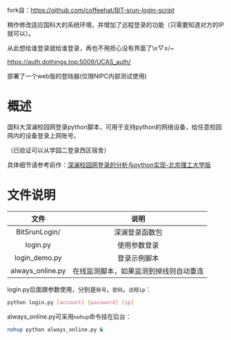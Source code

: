 fork自：https://github.com/coffeehat/BIT-srun-login-script

稍作修改适应国科大的系统环境，并增加了远程登录的功能（只需要知道对方的IP就可以）。

从此想给谁登录就给谁登录，再也不用担心没有界面了\≥▽≤/~

https://auth.dothings.top:5009/UCAS_auth/

部署了一个web版的登陆器(仅限NIPC内部测试使用)

# 概述

国科大深澜校园网登录python脚本，可用于支持python的网络设备，给任意校园网内的设备登录上网账号。

（已验证可以从学园二登录西区宿舍）

具体细节请参考前作：[深澜校园网登录的分析与python实现-北京理工大学版](https://zhuanlan.zhihu.com/p/122556315)

# 文件说明

|文件|说明|
|:-:|:-:|
|BitSrunLogin/|深澜登录函数包|
|login.py|使用参数登录|
|login_demo.py|登录示例脚本|
|always_online.py|在线监测脚本，如果监测到掉线则自动重连|

login.py后面跟参数使用，分别是`账号`，`密码`，`远程ip`：
``` bash
python login.py [account] [password] [ip]
```

always_online.py可采用`nohup`命令挂在后台：
``` bash
nohup python always_online.py &
```
